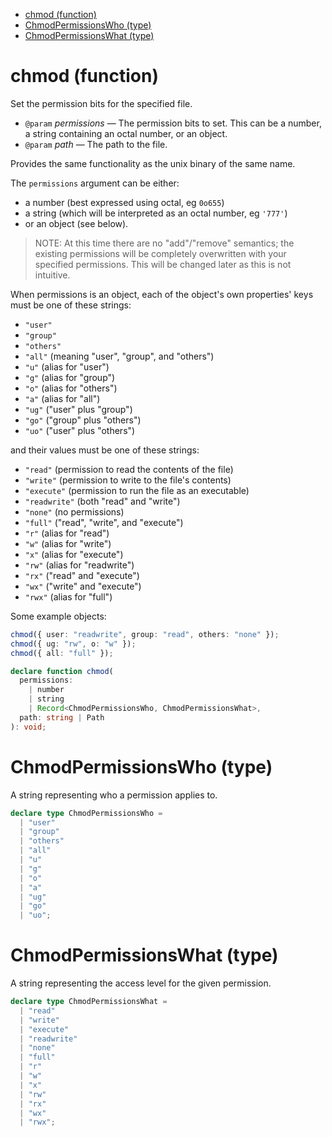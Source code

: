 - [chmod (function)](#chmod-function)
- [ChmodPermissionsWho (type)](#chmodpermissionswho-type)
- [ChmodPermissionsWhat (type)](#chmodpermissionswhat-type)

# chmod (function)

Set the permission bits for the specified file.

- `@param` _permissions_ — The permission bits to set. This can be a number, a string
  containing an octal number, or an object.
- `@param` _path_ — The path to the file.

Provides the same functionality as the unix binary of the same name.

The `permissions` argument can be either:

- a number (best expressed using octal, eg `0o655`)
- a string (which will be interpreted as an octal number, eg `'777'`)
- or an object (see below).

> NOTE: At this time there are no "add"/"remove" semantics; the existing
> permissions will be completely overwritten with your specified permissions.
> This will be changed later as this is not intuitive.

When permissions is an object, each of the object's own properties' keys must
be one of these strings:

- `"user"`
- `"group"`
- `"others"`
- `"all"` (meaning "user", "group", and "others")
- `"u"` (alias for "user")
- `"g"` (alias for "group")
- `"o"` (alias for "others")
- `"a"` (alias for "all")
- `"ug"` ("user" plus "group")
- `"go"` ("group" plus "others")
- `"uo"` ("user" plus "others")

and their values must be one of these strings:

- `"read"` (permission to read the contents of the file)
- `"write"` (permission to write to the file's contents)
- `"execute"` (permission to run the file as an executable)
- `"readwrite"` (both "read" and "write")
- `"none"` (no permissions)
- `"full"` ("read", "write", and "execute")
- `"r"` (alias for "read")
- `"w"` (alias for "write")
- `"x"` (alias for "execute")
- `"rw"` (alias for "readwrite")
- `"rx"` ("read" and "execute")
- `"wx"` ("write" and "execute")
- `"rwx"` (alias for "full")

Some example objects:

```ts
chmod({ user: "readwrite", group: "read", others: "none" });
chmod({ ug: "rw", o: "w" });
chmod({ all: "full" });
```

```ts
declare function chmod(
  permissions:
    | number
    | string
    | Record<ChmodPermissionsWho, ChmodPermissionsWhat>,
  path: string | Path
): void;
```

# ChmodPermissionsWho (type)

A string representing who a permission applies to.

```ts
declare type ChmodPermissionsWho =
  | "user"
  | "group"
  | "others"
  | "all"
  | "u"
  | "g"
  | "o"
  | "a"
  | "ug"
  | "go"
  | "uo";
```

# ChmodPermissionsWhat (type)

A string representing the access level for the given permission.

```ts
declare type ChmodPermissionsWhat =
  | "read"
  | "write"
  | "execute"
  | "readwrite"
  | "none"
  | "full"
  | "r"
  | "w"
  | "x"
  | "rw"
  | "rx"
  | "wx"
  | "rwx";
```
